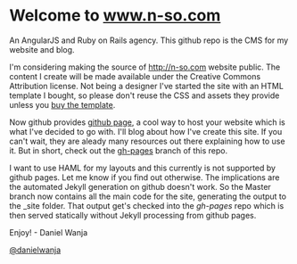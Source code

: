 # Welcome to www.n-so.com

An AngularJS and Ruby on Rails agency. This github repo is the CMS for my website and blog.

I'm considering making the source of http://n-so.com website public. The content I create will be made available under the Creative Commons Attribution license.  Not being a designer I've started the site with an HTML template I bought, so please don't reuse the CSS and assets they provide unless you [buy the template](https://wrapbootstrap.com/theme/plixis-multipurpose-theme-WB0R03263).

Now github provides [github page](http://pages.github.com/), a cool way to host your website which is what I've decided to go with. I'll blog about how I've create this site. If you can't wait, they are aleady many resources out there explaining how to use it. But in short, check out the [gh-pages](https://github.com/danielwanja/www.n-so.com/tree/gh-pages) branch of this repo.

I want to use HAML for my layouts and this currently is not supported by github pages. Let me know if you find out otherwise. The implications are the automated Jekyll generation on github doesn't work. So the Master branch now contains all the main code for the site, generating the output to the _site folder. That output get's checked into the *gh-pages* repo which is then served statically without Jekyll processing from github pages.

Enjoy!
\- Daniel Wanja

[@danielwanja](http://twitter.com/danielwanja)
